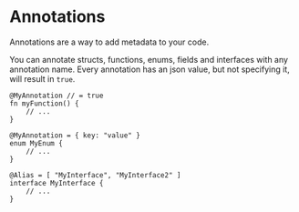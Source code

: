 # Annotations

Annotations are a way to add metadata to your code. 

You can annotate structs, functions, enums, fields and interfaces with any annotation name.
Every annotation has an json value, but not specifying it, will result in `true`.

```karina
@MyAnnotation // = true
fn myFunction() {
    // ...
}

@MyAnnotation = { key: "value" }
enum MyEnum {
    // ...
}

@Alias = [ "MyInterface", "MyInterface2" ]
interface MyInterface {
    // ...
}
```
